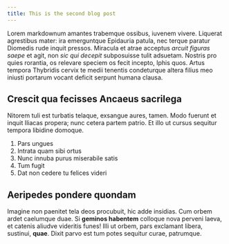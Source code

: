 ```yaml
---
title: This is the second blog post
---
```


Lorem markdownum amantes trabemque ossibus, iuvenem vivere. Liquerat agrestibus
mater: ira emerguntque Epidauria patula, nec terque paratur Diomedis rude inquit
pressos. Miracula et atrae acceptus _arcuit figuras saepe_ et agit, non _sic qui
decepit_ subposuisse tulit adsuetam. Nostris pro quies rorantia, os relevare
speciem os fecit incepto, Iphis quos. Artus tempora Thybridis cervix te medii
tenentis condeturque altera filius meo iniusti portarum vocant deficit serpunt
humana clausa.

## Crescit qua fecisses Ancaeus sacrilega

Nitorem tuli est turbatis telaque, exsangue aures, tamen. Modo fuerunt et inquit
Iliacas propera; nunc cetera partem patrio. Et illo ut cursus sequitur tempora
libidine domoque.

1. Pars ungues
2. Intrata quam sibi ortus
3. Nunc innuba purus miserabile satis
4. Tum fugit
5. Dat non cedere tu felices videri

## Aeripedes pondere quondam

Imagine non paenitet tela deos procubuit, hic adde insidias. Cum orbem ardet
caelumque duae. Si **geminos habentem** colloque nova perveni laeva, et catenis
aliudve videritis funes! Illi ut orbem, pars exclamant libera, sustinui,
**quae**. Dixit parvo est tum potes sequitur curae, patrumque.
